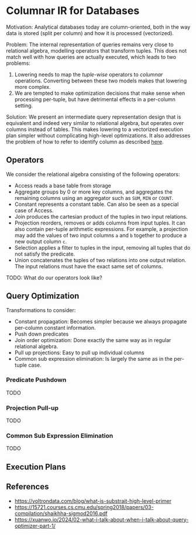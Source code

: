 # Columnar IR for Databases
Motivation: Analytical databases today are column-oriented, both in the way data is stored (split per column) and how it is processed (vectorized).

Problem: The internal representation of queries remains very close to relational algebra, modelling operators that transform tuples. This does not match well with how queries are actually executed, which leads to two problems:
1. Lowering needs to map the _tuple-wise_ operators to _columnar_ operations.
   Converting between these two models makes that lowering more complex.
2. We are tempted to make optimization decisions that make sense when processing per-tuple, but have detrimental effects in a per-column setting.

Solution: We present an intermediate query representation design that is equivalent and indeed very similar to relational algebra, but operates over columns instead of tables. 
This makes lowering to a vectorized execution plan simpler without complicating high-level optimizations. It also addresses the problem of how to refer to identify column as described [here](https://xuanwo.io/2024/02-what-i-talk-about-when-i-talk-about-query-optimizer-part-1/).

## Operators
We consider the relational algebra consisting of the following operators:
- Access reads a base table from storage
- Aggregate groups by 0 or more key columns, and aggregates the remaining columns using an aggregator such as `SUM`, `MIN` or `COUNT`.
- Constant represents a constant table. Can also be seen as a special case of Access.
- Join produces the cartesian product of the tuples in two input relations.
- Projection reorders, removes or adds columns from input tuples. It can also contain per-tuple arithmetic expressions. For example, a projection may add the values of two input columns `a` and `b` together to produce a new output column `c`.
- Selection applies a filter to tuples in the input, removing all tuples that do not satisfy the predicate.
- Union concatenates the tuples of two relations into one output relation. The input relations must have the exact same set of columns.

TODO: What do our operators look like?

## Query Optimization
Transformations to consider:
- Constant propagation: Becomes simpler because we always propagate per-column constant information.
- Push down predicates
- Join order optimization: Done exactly the same way as in regular relational algebra.
- Pull up projections: Easy to pull up individual columns
- Common sub expression elimination: Is largely the same as in the per-tuple case.

### Predicate Pushdown
TODO

### Projection Pull-up 
TODO

### Common Sub Expression Elimination
TODO

## Execution Plans

## References
- https://voltrondata.com/blog/what-is-substrait-high-level-primer
- https://15721.courses.cs.cmu.edu/spring2018/papers/03-compilation/shaikhha-sigmod2016.pdf
- https://xuanwo.io/2024/02-what-i-talk-about-when-i-talk-about-query-optimizer-part-1/
